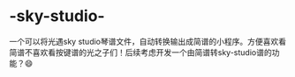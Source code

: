 # -sky-studio-
一个可以将光遇sky studio琴谱文件，自动转换输出成简谱的小程序。方便喜欢看简谱不喜欢看按键谱的光之子们！后续考虑开发一个由简谱转sky-studio谱的功能？😄
